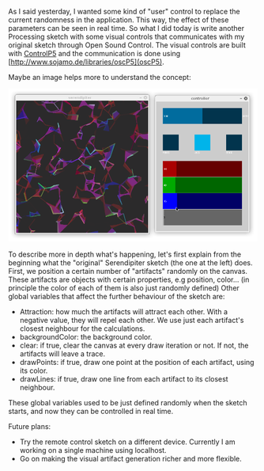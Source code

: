 As I said yesterday, I wanted some kind of "user" control to replace the current randomness in the application. This way, the effect of these parameters can be seen in real time. So what I did today is write another Processing sketch with some visual controls that communicates with my original sketch through Open Sound Control. The visual controls are built with [ControlP5](http://www.sojamo.de/libraries/controlP5) and the communication is done using [http://www.sojamo.de/libraries/oscP5](oscP5).

Maybe an image helps more to understand the concept:

![Screenshot](project_images/Screenshot%20-%20140314%20-%2022:23:51%20-%20cropped.png?raw=true "Screenshot")

To describe more in depth what's happening, let's first explain from the beginning what the "original" Serendipiter sketch (the one at the left) does. First, we position a certain number of "artifacts" randomly on the canvas. These artifacts are objects with certain properties, e.g position, color... (in principle the color of each of them is also just randomly defined) Other global variables that affect the further behaviour of the sketch are:
- Attraction: how much the artifacts will attract each other. With a negative value, they will repel each other. We use just each artifact's closest neighbour for the calculations.
- backgroundColor: the background color.
- clear: if true, clear the canvas at every draw iteration or not. If not, the artifacts will leave a trace.
- drawPoints: if true, draw one point at the position of each artifact, using its color.
- drawLines: if true, draw one line from each artifact to its closest neighbour.

These global variables used to be just defined randomly when the sketch starts, and now they can be controlled in real time.

Future plans:
- Try the remote control sketch on a different device. Currently I am working on a single machine using localhost.
- Go on making the visual artifact generation richer and more flexible.
